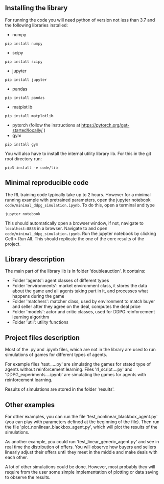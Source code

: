 ## Installing the library
For running the code you will need python of version not less than 3.7 and
the following libraries installed:
- numpy
~~~
pip install numpy
~~~
- scipy 
~~~
pip install scipy
~~~
- jupyter
~~~
pip install jupyter
~~~
- pandas 
~~~
pip install pandas
~~~
- matplotlib 
~~~
pip install matplotlib
~~~
- pytorch (follow the instructions at https://pytorch.org/get-started/locally/ )
- gym 
~~~
pip install gym
~~~
You will also have to install the internal utility library lib. For this in the git root directory run:
~~~
pip3 install -e code/lib
~~~


## Minimal reproducible code

The RL training code typically take up to 2 hours.
However for a minimal running example with pretrained parameters, open the jupyter notebook `code/minimal_ddpg_simulation.ipynb`. To do this, open a terminal and type
~~~
jupyter notebook
~~~
This should automatically open a browser window, if not, navigate to `localhost:8888` in a browser.
Navigate to and open `code/minimal_ddpg_simulation.ipynb`.
Run the jupyter notebook by clicking Cell > Run All. This should replicate the one of the core results of the project.


## Library description
The main part of the library lib is in folder 'doubleauction'. It contains:
- Folder 'agents': agent classes of different types
- Folder 'environments': market environment class, it stores the data about 
the game and all agents taking part in it, and processes what happens during the game
- Folder 'matchers': matcher class, used by environment to match buyer and seller after
 they agree on the deal, computes the deal price
- Folder 'models': actor and critic classes, used for DDPG reinforcement learning algorithm
- Folder 'util': utility functions

## Project files description
Most of the .py and .ipynb files, which are not in the library are used to run simulations
of games for different types of agents.

For example files 'test_....py' are simulating the games for stated type of agents without
reinforcement learning. Files 'rl_script....py' and 'DDPG_experiments....ipynb' are simulating the games for agents with
reinforcement learning.

Results of simulations are stored in the folder 'results'.

## Other examples
For other examples, you can run the file 'test_nonlinear_blackbox_agent.py' 
(you can play with parameters defined at the beginning of the file). Then run the file 
'plot_nonlinear_blackbox_agent.py', which will plot the results of the simulations.

As another example, you could run 'test_linear_generic_agent.py' and see in real time
 the distribution of offers. You will observe how buyers and sellers linearly adjust their
 offers until they meet in the middle and make deals with each other.
 
A lot of other simulations could be done. However, most probably they will require
 from the user some simple implementation of plotting or data saving to observe the results.


